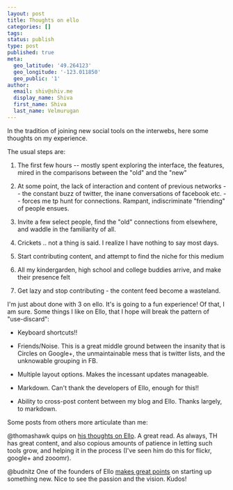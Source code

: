 ```yaml
---
layout: post
title: Thoughts on ello
categories: []
tags:
status: publish
type: post
published: true
meta:
  geo_latitude: '49.264123'
  geo_longitude: '-123.011850'
  geo_public: '1'
author:
  email: shiv@shiv.me
  display_name: Shiva
  first_name: Shiva
  last_name: Velmurugan
---
```

In the tradition of joining new social tools on the interwebs, here some thoughts on my experience. 

The usual steps are: 

1. The first few hours -- mostly spent exploring the interface, the features, mired in the comparisons between the "old" and the "new" 

2. At some point, the lack of interaction and content of previous networks -- the constant buzz of twitter, the inane conversations of facebook etc. -- forces me tp  hunt for connections. Rampant, indiscriminate "friending" of people ensues. 

3. Invite a few select people, find the "old" connections from elsewhere, and waddle in the familiarity of all. 

4. Crickets .. not a thing is said. I realize I have nothing to say most days. 

5. Start contributing content, and attempt to find the niche for this medium 

6. All my kindergarden, high school and college buddies arrive, and make their presence felt  

7. Get lazy and stop contributing - the content feed become a wasteland. 

I'm just about done with 3 on ello. It's is going to a fun experience! Of that, I am sure. Some things I like on Ello, that I hope will break the pattern of "use-discard": 

- Keyboard shortcuts!! 

- Friends/Noise. This is a great middle ground between the insanity that is Circles on Google+, the unmaintainable mess that is twitter lists, and the unknowable grouping in FB. 

- Multiple layout options. Makes the incessant updates manageable.

- Markdown. Can't thank the developers of Ello, enough for this!!

- Ability to cross-post content between my blog and Ello. Thanks largely, to markdown.
   
Some posts from others more articulate than me:

@thomashawk quips on [his thoughts on Ello][1]. A great read. As always, TH has great content, and also copious amounts of patience in letting such tools grow, and helping it in the process (I've seen him do this for flickr, google+ and zooomr).  


@budnitz One of the founders of Ello [makes great points][2] on starting up something new. Nice to see the passion and the vision. Kudos!  

[1]: https://ello.co/thomashawk/post/yTBdvFtgsjFuv6gi3kWy-A 
[2]: https://ello.co/budnitz/post/WDPYMs2EvyUqUtDh5lAOiA


